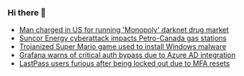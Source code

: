 ### Hi there 👋

<!--START_SECTION:feed-->
* [Man charged in US for running 'Monopoly' darknet drug market](https://www.bleepingcomputer.com/news/security/man-charged-in-us-for-running-monopoly-darknet-drug-market/)
* [Suncor Energy cyberattack impacts Petro-Canada gas stations](https://www.bleepingcomputer.com/news/security/suncor-energy-cyberattack-impacts-petro-canada-gas-stations/)
* [Trojanized Super Mario game used to install Windows malware](https://www.bleepingcomputer.com/news/security/trojanized-super-mario-game-used-to-install-windows-malware/)
* [Grafana warns of critical auth bypass due to Azure AD integration](https://www.bleepingcomputer.com/news/security/grafana-warns-of-critical-auth-bypass-due-to-azure-ad-integration/)
* [LastPass users furious after being locked out due to MFA resets](https://www.bleepingcomputer.com/news/security/lastpass-users-furious-after-being-locked-out-due-to-mfa-resets/)
<!--END_SECTION:feed-->

<!--
**frankenk/frankenk** is a ✨ _special_ ✨ repository because its `README.md` (this file) appears on your GitHub profile.

Here are some ideas to get you started:

- 🔭 I’m currently working on ...
- 🌱 I’m currently learning ...
- 👯 I’m looking to collaborate on ...
- 🤔 I’m looking for help with ...
- 💬 Ask me about ...
- 📫 How to reach me: ...
- 😄 Pronouns: ...
- ⚡ Fun fact: ...
-->



